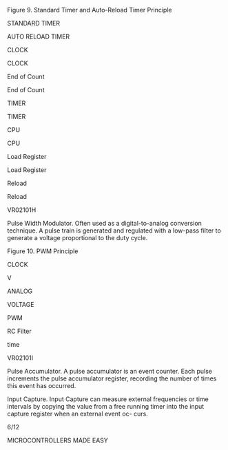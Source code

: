 Figure 9. Standard Timer and Auto-Reload Timer Principle

STANDARD TIMER

AUTO RELOAD TIMER

CLOCK

CLOCK

End of Count

End of Count

TIMER

TIMER

CPU

CPU

Load Register

Load Register

Reload

Reload

VR02101H

Pulse Width Modulator. Often used as a digital-to-analog conversion technique. A pulse train is generated and regulated with a low-pass filter to generate a voltage proportional to the duty cycle.

Figure 10. PWM Principle

CLOCK

V

ANALOG

VOLTAGE

PWM

RC Filter

time

VR02101I

Pulse Accumulator. A pulse accumulator is an event counter. Each pulse increments the pulse accumulator register, recording the number of times this event has occurred.

Input Capture. Input Capture can measure external frequencies or time intervals by copying the value from a free running timer into the input capture register when an external event oc- curs.

6/12

MICROCONTROLLERS MADE EASY